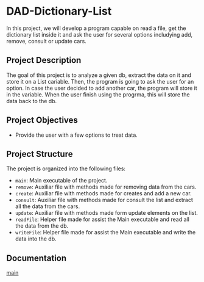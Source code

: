 # DAD-Dictionary-List

In this project, we will develop a program capable on read a file, get the dictionary list inside it and ask the user for several options includying add, remove, consult or update cars.

## Project Description

The goal of this project is to analyze a given db, extract the data on it and store it on a List cariable. Then, the program is going to ask the user for an option. In case the user decided to add another car, the program will store it in the variable. When the user finish using the progrma, this will store the data back to the db.

## Project Objectives

- Provide the user with a few options to treat data.

## Project Structure

The project is organized into the following files:

- `main`: Main executable of the project.
- `remove`: Auxiliar file with methods made for removing data from the cars.
- `create`: Auxiliar file with methods made for creates and add a new car.
- `consult`: Auxiliar file with methods made for consult the list and extract all the data from the cars.
- `update`: Auxiliar file with methods made form update elements on the list.
- `readFile`: Helper file made for assist the Main executable and read all the data from the db.
- `writeFile`: Helper file made for assist the Main executable and write the data into the db.

## Documentation
[main]()